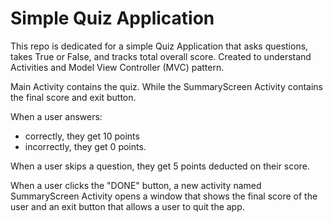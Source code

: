 # Simple Quiz Application

This repo is dedicated for a simple Quiz Application that asks questions, takes True or False, and tracks total overall score. Created to understand Activities and Model View Controller (MVC) pattern.

Main Activity contains the quiz. While the SummaryScreen Activity contains the final score and exit button.

When a user answers:
  - correctly, they get 10 points
  - incorrectly, they get 0 points.
  
When a user skips a question, they get 5 points deducted on their score.

When a user clicks the "DONE" button, a new activity named SummaryScreen Activity opens a window that shows the final score of the user and an exit button that allows a user to quit the app.
